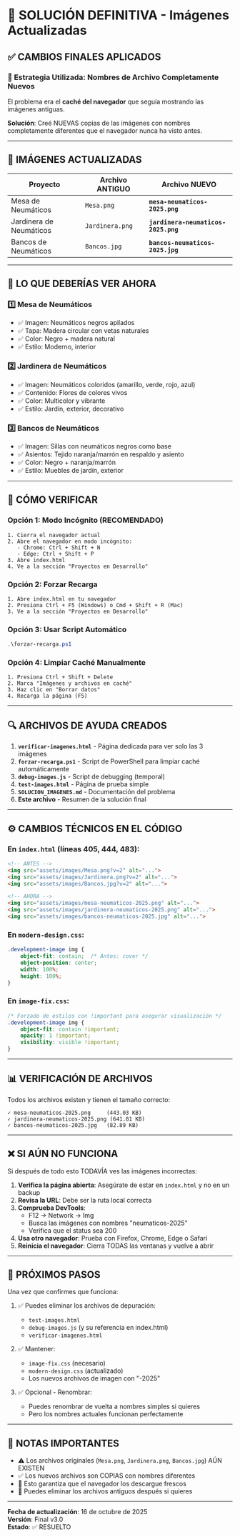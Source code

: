 # 🎯 SOLUCIÓN DEFINITIVA - Imágenes Actualizadas

## ✅ CAMBIOS FINALES APLICADOS

### 🔄 Estrategia Utilizada: Nombres de Archivo Completamente Nuevos

El problema era el **caché del navegador** que seguía mostrando las imágenes antiguas.

**Solución**: Creé NUEVAS copias de las imágenes con nombres completamente diferentes que el navegador nunca ha visto antes.

---

## 📸 IMÁGENES ACTUALIZADAS

| Proyecto | Archivo ANTIGUO | Archivo NUEVO |
|----------|----------------|---------------|
| Mesa de Neumáticos | `Mesa.png` | **`mesa-neumaticos-2025.png`** |
| Jardinera de Neumáticos | `Jardinera.png` | **`jardinera-neumaticos-2025.png`** |
| Bancos de Neumáticos | `Bancos.jpg` | **`bancos-neumaticos-2025.jpg`** |

---

## 🎨 LO QUE DEBERÍAS VER AHORA

### 1️⃣ Mesa de Neumáticos
- ✅ Imagen: Neumáticos negros apilados
- ✅ Tapa: Madera circular con vetas naturales
- ✅ Color: Negro + madera natural
- ✅ Estilo: Moderno, interior

### 2️⃣ Jardinera de Neumáticos
- ✅ Imagen: Neumáticos coloridos (amarillo, verde, rojo, azul)
- ✅ Contenido: Flores de colores vivos
- ✅ Color: Multicolor y vibrante
- ✅ Estilo: Jardín, exterior, decorativo

### 3️⃣ Bancos de Neumáticos
- ✅ Imagen: Sillas con neumáticos negros como base
- ✅ Asientos: Tejido naranja/marrón en respaldo y asiento
- ✅ Color: Negro + naranja/marrón
- ✅ Estilo: Muebles de jardín, exterior

---

## 🚀 CÓMO VERIFICAR

### Opción 1: Modo Incógnito (RECOMENDADO)
```
1. Cierra el navegador actual
2. Abre el navegador en modo incógnito:
   - Chrome: Ctrl + Shift + N
   - Edge: Ctrl + Shift + P
3. Abre index.html
4. Ve a la sección "Proyectos en Desarrollo"
```

### Opción 2: Forzar Recarga
```
1. Abre index.html en tu navegador
2. Presiona Ctrl + F5 (Windows) o Cmd + Shift + R (Mac)
3. Ve a la sección "Proyectos en Desarrollo"
```

### Opción 3: Usar Script Automático
```powershell
.\forzar-recarga.ps1
```

### Opción 4: Limpiar Caché Manualmente
```
1. Presiona Ctrl + Shift + Delete
2. Marca "Imágenes y archivos en caché"
3. Haz clic en "Borrar datos"
4. Recarga la página (F5)
```

---

## 🔍 ARCHIVOS DE AYUDA CREADOS

1. **`verificar-imagenes.html`** - Página dedicada para ver solo las 3 imágenes
2. **`forzar-recarga.ps1`** - Script de PowerShell para limpiar caché automáticamente
3. **`debug-images.js`** - Script de debugging (temporal)
4. **`test-images.html`** - Página de prueba simple
5. **`SOLUCION_IMAGENES.md`** - Documentación del problema
6. **Este archivo** - Resumen de la solución final

---

## ⚙️ CAMBIOS TÉCNICOS EN EL CÓDIGO

### En `index.html` (líneas 405, 444, 483):
```html
<!-- ANTES -->
<img src="assets/images/Mesa.png?v=2" alt="...">
<img src="assets/images/Jardinera.png?v=2" alt="...">
<img src="assets/images/Bancos.jpg?v=2" alt="...">

<!-- AHORA -->
<img src="assets/images/mesa-neumaticos-2025.png" alt="...">
<img src="assets/images/jardinera-neumaticos-2025.png" alt="...">
<img src="assets/images/bancos-neumaticos-2025.jpg" alt="...">
```

### En `modern-design.css`:
```css
.development-image img {
    object-fit: contain;  /* Antes: cover */
    object-position: center;
    width: 100%;
    height: 100%;
}
```

### En `image-fix.css`:
```css
/* Forzado de estilos con !important para asegurar visualización */
.development-image img {
    object-fit: contain !important;
    opacity: 1 !important;
    visibility: visible !important;
}
```

---

## 📊 VERIFICACIÓN DE ARCHIVOS

Todos los archivos existen y tienen el tamaño correcto:

```
✓ mesa-neumaticos-2025.png     (443.03 KB)
✓ jardinera-neumaticos-2025.png (641.81 KB)
✓ bancos-neumaticos-2025.jpg   (82.89 KB)
```

---

## ❌ SI AÚN NO FUNCIONA

Si después de todo esto TODAVÍA ves las imágenes incorrectas:

1. **Verifica la página abierta**: Asegúrate de estar en `index.html` y no en un backup
2. **Revisa la URL**: Debe ser la ruta local correcta
3. **Comprueba DevTools**: 
   - F12 → Network → Img
   - Busca las imágenes con nombres "neumaticos-2025"
   - Verifica que el status sea 200
4. **Usa otro navegador**: Prueba con Firefox, Chrome, Edge o Safari
5. **Reinicia el navegador**: Cierra TODAS las ventanas y vuelve a abrir

---

## 🎯 PRÓXIMOS PASOS

Una vez que confirmes que funciona:

1. ✅ Puedes eliminar los archivos de depuración:
   - `test-images.html`
   - `debug-images.js` (y su referencia en index.html)
   - `verificar-imagenes.html`

2. ✅ Mantener:
   - `image-fix.css` (necesario)
   - `modern-design.css` (actualizado)
   - Los nuevos archivos de imagen con "-2025"

3. ✅ Opcional - Renombrar:
   - Puedes renombrar de vuelta a nombres simples si quieres
   - Pero los nombres actuales funcionan perfectamente

---

## 📝 NOTAS IMPORTANTES

- ⚠️ Los archivos originales (`Mesa.png`, `Jardinera.png`, `Bancos.jpg`) AÚN EXISTEN
- ✅ Los nuevos archivos son COPIAS con nombres diferentes
- 🔄 Esto garantiza que el navegador los descargue frescos
- 💾 Puedes eliminar los archivos antiguos después si quieres

---

**Fecha de actualización**: 16 de octubre de 2025  
**Versión**: Final v3.0  
**Estado**: ✅ RESUELTO
